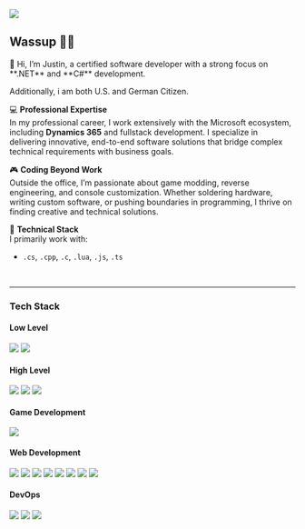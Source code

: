 ![](https://komarev.com/ghpvc/?username=Montrii&color=green)

<h2>Wassup 👋🏻</h2>

<p>
👋 Hi, I’m Justin, a certified software developer with a strong focus on **.NET** and **C#** development.
 
  Additionally, i am both U.S. and German Citizen. 

💻 **Professional Expertise**  
In my professional career, I work extensively with the Microsoft ecosystem, including **Dynamics 365** and fullstack development. I specialize in delivering innovative, end-to-end software solutions that bridge complex technical requirements with business goals.  

🎮 **Coding Beyond Work**  
Outside the office, I’m passionate about game modding, reverse engineering, and console customization. Whether soldering hardware, writing custom software, or pushing boundaries in programming, I thrive on finding creative and technical solutions.  

🚀 **Technical Stack**  
I primarily work with:  
- `.cs`, `.cpp`, `.c`, `.lua`, `.js`, `.ts`  
<br>

---


<h3> Tech Stack</h3>

<h4>Low Level</h4>
<p>
  <img src="https://img.shields.io/badge/C-00599C?style=for-the-badge&logo=c&logoColor=white" />
  <img src="https://img.shields.io/badge/C%2B%2B-00599C?style=for-the-badge&logo=c%2B%2B&logoColor=white" />
</p>


<h4>High Level</h4>

<p>
  <img src="https://img.shields.io/badge/C%23-239120?style=for-the-badge&logo=c-sharp&logoColor=white"/>
  <img src="https://img.shields.io/badge/Java-ED8B00?style=for-the-badge&logo=openjdk&logoColor=white"/>
  <img src="https://img.shields.io/badge/Lua-2C2D72?style=for-the-badge&logo=lua&logoColor=white"/>
</p>

<h4>Game Development</h4>

<p>
  <img src="https://img.shields.io/badge/Unity-100000?style=for-the-badge&logo=unity&logoColor=white"/>
</p>

<h4>Web Development</h4>

<p>
    <img src="https://img.shields.io/badge/HTML5-E34F26?style=for-the-badge&logo=html5&logoColor=white"/>
    <img src="https://img.shields.io/badge/CSS-239120?&style=for-the-badge&logo=css3&logoColor=white"/>
    <img src="https://img.shields.io/badge/JavaScript-F7DF1E?style=for-the-badge&logo=javascript&logoColor=black"/>
    <img src="https://img.shields.io/badge/TypeScript-007ACC?style=for-the-badge&logo=typescript&logoColor=white"/>
    <img src="https://img.shields.io/badge/PHP-777BB4?style=for-the-badge&logo=php&logoColor=white"/>
    <img src="https://img.shields.io/badge/Laravel-FF2D20?style=for-the-badge&logo=laravel&logoColor=white"/>
    <img src="https://img.shields.io/badge/Vue.js-35495E?style=for-the-badge&logo=vue.js&logoColor=4FC08D"/>
    <img src="https://img.shields.io/badge/React-20232A?style=for-the-badge&logo=react&logoColor=61DAFB"/>
</p>

<h4>DevOps</h4>

<p>
  <img src="https://img.shields.io/badge/Azure_DevOps-0078D7?style=for-the-badge&logo=azure-devops&logoColor=white"/>
  <img src="https://img.shields.io/badge/GIT-E44C30?style=for-the-badge&logo=git&logoColor=white"/>
  <img src="https://img.shields.io/badge/powershell-5391FE?style=for-the-badge&logo=powershell&logoColor=white"/>
</p>


